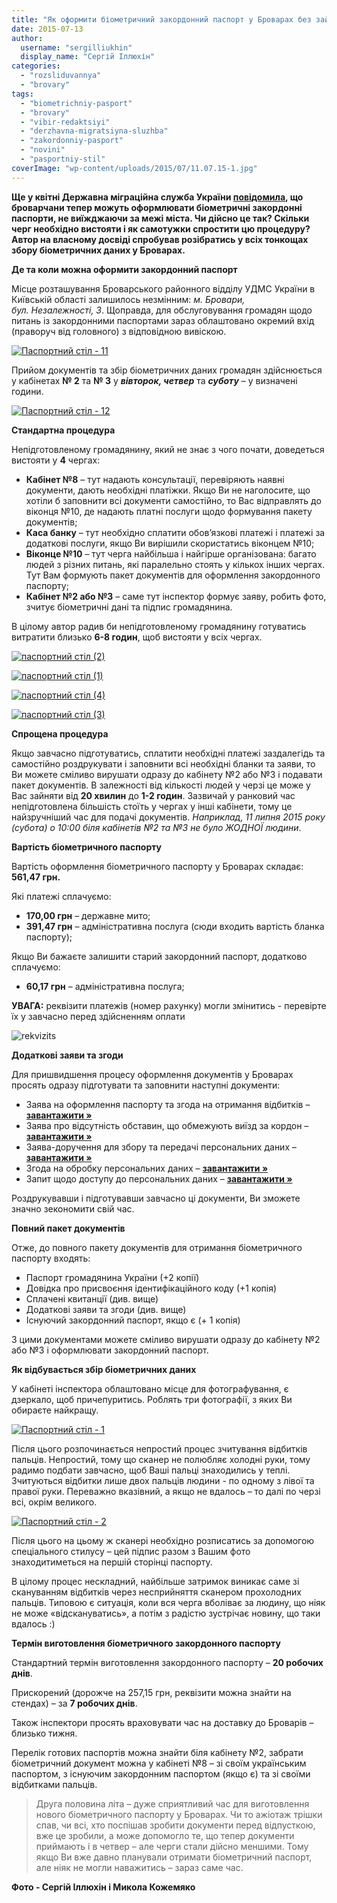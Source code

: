 ```yaml
---
title: "Як оформити біометричний закордонний паспорт у Броварах без зайвих черг"
date: 2015-07-13
author: 
  username: "sergilliukhin"
  display_name: "Сергій Іллюхін"
categories: 
  - "rozsliduvannya"
  - "brovary"
tags: 
  - "biometrichniy-pasport"
  - "brovary"
  - "vibir-redaktsiyi"
  - "derzhavna-migratsiyna-sluzhba"
  - "zakordonniy-pasport"
  - "novini"
  - "pasportniy-stil"
coverImage: "wp-content/uploads/2015/07/11.07.15-1.jpg"
---
```


**Ще у квітні Державна міграційна служба України [повідомила](https://dmsu.gov.ua/component/content/article/9-ukrainska/novyny/novyny-dms-ukrainy/3003-u-kijivskij-oblasti-vidkrito-chergovij-punkt-oformlennya-biometrichnikh-pasportiv), що броварчани тепер можуть оформлювати біометричні закордонні паспорти, не виїжджаючи за межі міста. Чи дійсно це так? Скільки черг необхідно вистояти і як самотужки спростити цю процедуру? Автор на власному досвіді спробував розібратись у всіх тонкощах збору біометричних даних у Броварах.**

**Де та коли можна оформити закордонний паспорт**

Місце розташування Броварського районного відділу УДМС України в Київській області залишилось незмінним: _м. Бровари, бул. Незалежності, 3_. Щоправда, для обслуговування громадян щодо питань із закордонними паспортами зараз облаштовано окремий вхід (праворуч від головного) з відповідною вивіскою.

[![Паспортний стіл - 11](https://mpz.brovary.org/wp-content/uploads/2015/07/11.07.15-11.jpg)](https://mpz.brovary.org/wp-content/uploads/2015/07/11.07.15-11.jpg)

Прийом документів та збір біометричних даних громадян здійснюється у кабінетах **№ 2** та **№ 3** у _**вівторок, четвер**_ та _**суботу**_ – у визначені години.

[![Паспортний стіл - 12](https://mpz.brovary.org/wp-content/uploads/2015/07/11.07.15-12.jpg)](https://mpz.brovary.org/wp-content/uploads/2015/07/11.07.15-12.jpg)

**Стандартна процедура**

Непідготовленому громадянину, який не знає з чого почати, доведеться вистояти у **4** чергах:

- **Кабінет №8** – тут надають консультації, перевіряють наявні документи, дають необхідні платіжки. Якщо Ви не наголосите, що хотіли б заповнити всі документи самостійно, то Вас відправлять до віконця №10, де надають платні послуги щодо формування пакету документів;
- **Каса банку** – тут необхідно сплатити обов’язкові платежі і платежі за додаткові послуги, якщо Ви вирішили скористатись віконцем №10;
- **Віконце №10** – тут черга найбільша і найгірше організована: багато людей з різних питань, які паралельно стоять у кількох інших чергах. Тут Вам формують пакет документів для оформлення закордонного паспорту;
- **Кабінет №2 або №3** – саме тут інспектор формує заяву, робить фото, зчитує біометричні дані та підпис громадянина.

В цілому автор радив би непідготовленому громадянину готуватись витратити близько **6-8 годин**, щоб вистояти у всіх чергах.

[![паспортний стіл (2)](https://mpz.brovary.org/wp-content/uploads/2015/07/pasportnyj-stil-2.jpg)](https://mpz.brovary.org/wp-content/uploads/2015/07/pasportnyj-stil-2.jpg)

[![паспортний стіл (1)](https://mpz.brovary.org/wp-content/uploads/2015/07/pasportnyj-stil-1.jpg)](https://mpz.brovary.org/wp-content/uploads/2015/07/pasportnyj-stil-1.jpg)

[![паспортний стіл (4)](https://mpz.brovary.org/wp-content/uploads/2015/07/pasportnyj-stil-4.jpg)](https://mpz.brovary.org/wp-content/uploads/2015/07/pasportnyj-stil-4.jpg)

[![паспортний стіл (3)](https://mpz.brovary.org/wp-content/uploads/2015/07/pasportnyj-stil-3.jpg)](https://mpz.brovary.org/wp-content/uploads/2015/07/pasportnyj-stil-3.jpg)

**Спрощена процедура**

Якщо завчасно підготуватись, сплатити необхідні платежі заздалегідь та самостійно роздрукувати і заповнити всі необхідні бланки та заяви, то Ви можете сміливо вирушати одразу до кабінету №2 або №3 і подавати пакет документів. В залежності від кількості людей у черзі це може у Вас зайняти від **20 хвилин** до **1-2 годин**. Зазвичай у ранковий час непідготовлена більшість стоїть у чергах у інші кабінети, тому це найзручніший час для подачі документів. _Наприклад, 11 липня 2015 року (субота) о 10:00 біля кабінетів №2 та №3 не було ЖОДНОЇ людини_.

**Вартість біометричного паспорту**

Вартість оформлення біометричного паспорту у Броварах складає: **561,47 грн.**

Які платежі сплачуємо:

- **170,00 грн** – державне мито;
- **391,47 грн** – адміністративна послуга (сюди входить вартість бланка паспорту);

Якщо Ви бажаєте залишити старий закордонний паспорт, додатково сплачуємо:

- **60,17 грн** – адміністративна послуга;

**УВАГА:** реквізити платежів (номер рахунку) могли змінитись - перевірте їх у завчасно перед здійсненням оплати

![rekvizits](https://mpz.brovary.org/wp-content/uploads/2015/07/rekvizits.jpg)

**Додаткові заяви та згоди**

Для пришвидшення процесу оформлення документів у Броварах просять одразу підготувати та заповнити наступні документи:

- Заява на оформлення паспорту та згода на отримання відбитків – **[завантажити »](https://mpz.brovary.org/wp-content/uploads/2015/07/passport0001.jpg)**
- Заява про відсутність обставин, що обмежують виїзд за кордон – **[завантажити »](https://mpz.brovary.org/wp-content/uploads/2015/07/passport0002.jpg)**
- Заява-доручення для збору та передачі персональних даних – **[завантажити »](https://mpz.brovary.org/wp-content/uploads/2015/07/passport0003.jpg)**
- Згода на обробку персональних даних – **[завантажити »](https://mpz.brovary.org/wp-content/uploads/2015/07/passport0004.jpg)**
- Запит щодо доступу до персональних даних – **[завантажити »](https://mpz.brovary.org/wp-content/uploads/2015/07/passport0005.jpg)**

Роздрукувавши і підготувавши завчасно ці документи, Ви зможете значно зекономити свій час.

**Повний пакет документів**

Отже, до повного пакету документів для отримання біометричного паспорту входять:

- Паспорт громадянина України (+2 копії)
- Довідка про присвоєння ідентифікаційного коду (+1 копія)
- Сплачені квитанції (див. вище)
- Додаткові заяви та згоди (див. вище)
- Існуючий закордонний паспорт, якщо є (+ 1 копія)

З цими документами можете сміливо вирушати одразу до кабінету №2 або №3 і оформлювати закордонний паспорт.

**Як відбувається збір біометричних даних**

У кабінеті інспектора облаштовано місце для фотографування, є дзеркало, щоб причепуритись. Роблять три фотографії, з яких Ви обираєте найкращу.

[![Паспортний стіл - 1](https://mpz.brovary.org/wp-content/uploads/2015/07/11.07.15-1.jpg)](https://mpz.brovary.org/wp-content/uploads/2015/07/11.07.15-1.jpg)

Після цього розпочинається непростий процес зчитування відбитків пальців. Непростий, тому що сканер не полюбляє холодні руки, тому радимо подбати завчасно, щоб Ваші пальці знаходились у теплі. Зчитуються відбитки лише двох пальців людини - по одному з лівої та правої руки. Переважно вказівний, а якщо не вдалось – то далі по черзі всі, окрім великого.

[![Паспортний стіл - 2](https://mpz.brovary.org/wp-content/uploads/2015/07/11.07.15-2.jpg)](https://mpz.brovary.org/wp-content/uploads/2015/07/11.07.15-2.jpg)

Після цього на цьому ж сканері необхідно розписатись за допомогою спеціального стилусу – цей підпис разом з Вашим фото знаходитиметься на першій сторінці паспорту.

В цілому процес нескладний, найбільше затримок виникає саме зі скануванням відбитків через несприйняття сканером прохолодних пальців. Типовою є ситуація, коли вся черга вболіває за людину, що ніяк не може «відскануватись», а потім з радістю зустрічає новину, що таки вдалось :)

**Термін виготовлення біометричного закордонного паспорту**

Стандартний термін виготовлення закордонного паспорту – **20 робочих днів**.

Прискорений (дорожче на 257,15 грн, реквізити можна знайти на стендах) – за **7 робочих днів**.

Також інспектори просять враховувати час на доставку до Броварів – близько тижня.

Перелік готових паспортів можна знайти біля кабінету №2, забрати біометричний документ можна у кабінеті №8 – зі своїм українським паспортом, з існуючим закордонним паспортом (якщо є) та зі своїми відбитками пальців.

> Друга половина літа – дуже сприятливий час для виготовлення нового біометричного паспорту у Броварах. Чи то ажіотаж трішки спав, чи всі, хто поспішав зробити документи перед відпусткою, вже це зробили, а може допомогло те, що тепер документи приймають і в четвер – але черги стали дійсно меншими. Тому якщо Ви вже давно планували отримати біометричний паспорт, але ніяк не могли наважитись – зараз саме час.

**Фото - Сергій Іллюхін і Микола Кожемяко**
